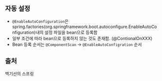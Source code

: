 ## 자동 설정 ##
- ```@EnableAutoConfiguration```은 spring.factories(org.springframework.boot.autoconfigure.EnableAutoConfiguration)내의 설정 파일을 bean으로 등록함
- 일부 조건에 따라 bean으로 등록하지 않는 것도 존재함. (@ContionalOnXXX)
- Bean 등록 순서는 ```@ComponentScan``` -> ```@EnableAutoConfigration``` 순서

## 출처 ##
백기선의 스프링 
